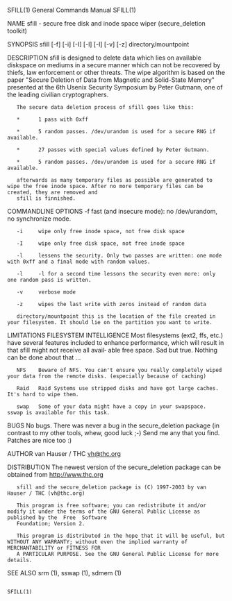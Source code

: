 SFILL(1)                                                               General Commands Manual                                                              SFILL(1)

NAME
       sfill - secure free disk and inode space wiper (secure_deletion toolkit)

SYNOPSIS
       sfill [-f] [-i] [-I] [-l] [-l] [-v] [-z] directory/mountpoint

DESCRIPTION
       sfill  is  designed  to  delete data which lies on available diskspace on mediums in a secure manner which can not be recovered by thiefs, law enforcement or
       other threats.  The wipe algorithm is based on the paper "Secure Deletion of Data from Magnetic and Solid-State Memory" presented at the 6th Usenix  Security
       Symposium by Peter Gutmann, one of the leading civilian cryptographers.

       The secure data deletion process of sfill goes like this:

       *      1 pass with 0xff

       *      5 random passes. /dev/urandom is used for a secure RNG if available.

       *      27 passes with special values defined by Peter Gutmann.

       *      5 random passes. /dev/urandom is used for a secure RNG if available.

       afterwards as many temporary files as possible are generated to wipe the free inode space. After no more temporary files can be created, they are removed and
       sfill is finnished.

COMMANDLINE OPTIONS
       -f     fast (and insecure mode): no /dev/urandom, no synchronize mode.

       -i     wipe only free inode space, not free disk space

       -I     wipe only free disk space, not free inode space

       -l     lessens the security. Only two passes are written: one mode with 0xff and a final mode with random values.

       -l     -l for a second time lessons the security even more: only one random pass is written.

       -v     verbose mode

       -z     wipes the last write with zeros instead of random data

       directory/mountpoint this is the location of the file created in your filesystem. It should lie on the partition you want to write.

LIMITATIONS
       FILESYSTEM INTELLIGENCE
              Most filesystems (ext2, ffs, etc.) have several features included to enhance performance, which will result in that sfill might not receive all avail‐
              able free space. Sad but true. Nothing can be done about that ...

       NFS    Beware of NFS. You can't ensure you really completely wiped your data from the remote disks. (especially because of caching)

       Raid   Raid Systems use stripped disks and have got large caches. It's hard to wipe them.

       swap   Some of your data might have a copy in your swapspace.  sswap is available for this task.

BUGS
       No  bugs.  There  was  never a bug in the secure_deletion package (in contrast to my other tools, whew, good luck ;-) Send me any that you find.  Patches are
       nice too :)

AUTHOR
       van Hauser / THC <vh@thc.org>

DISTRIBUTION
       The newest version of the secure_deletion package can be obtained from http://www.thc.org

       sfill and the secure_deletion package is (C) 1997-2003 by van Hauser / THC (vh@thc.org)

       This program is free software; you can redistribute it and/or modify it under the terms of the GNU General Public License as published by the  Free  Software
       Foundation; Version 2.

       This program is distributed in the hope that it will be useful, but WITHOUT ANY WARRANTY; without even the implied warranty of MERCHANTABILITY or FITNESS FOR
       A PARTICULAR PURPOSE. See the GNU General Public License for more details.

SEE ALSO
       srm (1), sswap (1), sdmem (1)

                                                                                                                                                            SFILL(1)
